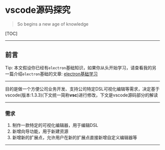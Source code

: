 
# vscode源码探究

> So begins a new age of knowledge


[TOC]

---
## 前言

  Tip: 本文假设你已经有`electron`基础知识，如果你从头开始学习，请查看我的另一篇介绍`electron`基础的文章: [electron基础学习](https://gitpress.io/@amber/electron%E5%9F%BA%E7%A1%80)
    
---

  目的是做一个方便公司业务开发、支持公司特定DSL可视化编辑等需求，决定基于vscode(版本:1.3.3)(下文统一简称**vsc**)进行修改，下文是vscode源码部分的解读

---

### 需求
1. 制作一款特定的可视化编辑器，用于编辑DSL
2. 新增向导功能，用于新建资源
3. 新增新的扩展点，允许用户在新的扩展点直接新增自定义编辑器等

---